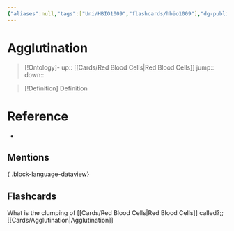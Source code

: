 ```yaml
---
{"aliases":null,"tags":["Uni/HBIO1009","flashcards/hbio1009"],"dg-publish":true,"permalink":"/cards/agglutination/","dgPassFrontmatter":true}
---
```



# Agglutination

> [!Ontology]-
> up:: [[Cards/Red Blood Cells\|Red Blood Cells]]
> jump::
> down:: 

> [!Definition] Definition
> 

# Reference
- 

## Mentions

{ .block-language-dataview}

## Flashcards

What is the clumping of [[Cards/Red Blood Cells\|Red Blood Cells]] called?;;[[Cards/Agglutination\|Agglutination]]
<!--SR:!2023-11-01,120,270-->